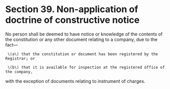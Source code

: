 # Section 39. Non-application of doctrine of constructive notice

No person shall be deemed to have notice or knowledge of the contents of the constitution or any other document relating to a company, due to the fact— 

     \(a\) that the constitution or document has been registered by the Registrar; or

     \(b\) that it is available for inspection at the registered office of the company,

with the exception of documents relating to instrument of charges.

